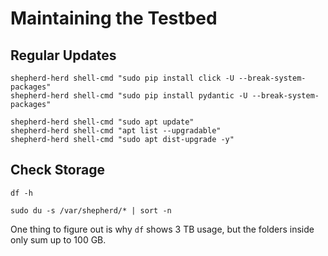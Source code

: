 # Maintaining the Testbed

## Regular Updates

```Shell
shepherd-herd shell-cmd "sudo pip install click -U --break-system-packages"
shepherd-herd shell-cmd "sudo pip install pydantic -U --break-system-packages"

shepherd-herd shell-cmd "sudo apt update"
shepherd-herd shell-cmd "apt list --upgradable"
shepherd-herd shell-cmd "sudo apt dist-upgrade -y"
```

## Check Storage

```Shell
df -h

sudo du -s /var/shepherd/* | sort -n
```

One thing to figure out is why `df` shows 3 TB usage, but the folders inside only sum up to 100 GB.
